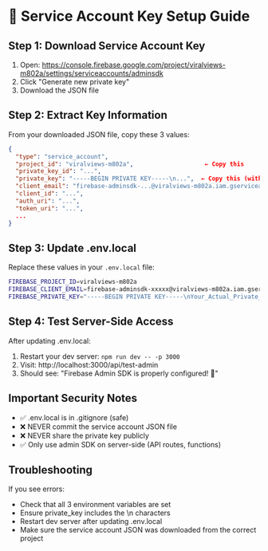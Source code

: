 # 🔐 Service Account Key Setup Guide

## Step 1: Download Service Account Key
1. Open: https://console.firebase.google.com/project/viralviews-m802a/settings/serviceaccounts/adminsdk
2. Click "Generate new private key"
3. Download the JSON file

## Step 2: Extract Key Information
From your downloaded JSON file, copy these 3 values:

```json
{
  "type": "service_account",
  "project_id": "viralviews-m802a",                    ← Copy this
  "private_key_id": "...",
  "private_key": "-----BEGIN PRIVATE KEY-----\n...",  ← Copy this (with \n)
  "client_email": "firebase-adminsdk-...@viralviews-m802a.iam.gserviceaccount.com", ← Copy this
  "client_id": "...",
  "auth_uri": "...",
  "token_uri": "...",
  ...
}
```

## Step 3: Update .env.local
Replace these values in your `.env.local` file:

```bash
FIREBASE_PROJECT_ID=viralviews-m802a
FIREBASE_CLIENT_EMAIL=firebase-adminsdk-xxxxx@viralviews-m802a.iam.gserviceaccount.com
FIREBASE_PRIVATE_KEY="-----BEGIN PRIVATE KEY-----\nYour_Actual_Private_Key_Here\n-----END PRIVATE KEY-----\n"
```

## Step 4: Test Server-Side Access
After updating .env.local:
1. Restart your dev server: `npm run dev -- -p 3000`
2. Visit: http://localhost:3000/api/test-admin
3. Should see: "Firebase Admin SDK is properly configured! 🎉"

## Important Security Notes
- ✅ .env.local is in .gitignore (safe)
- ❌ NEVER commit the service account JSON file
- ❌ NEVER share the private key publicly
- ✅ Only use admin SDK on server-side (API routes, functions)

## Troubleshooting
If you see errors:
- Check that all 3 environment variables are set
- Ensure private_key includes the \n characters
- Restart dev server after updating .env.local
- Make sure the service account JSON was downloaded from the correct project
